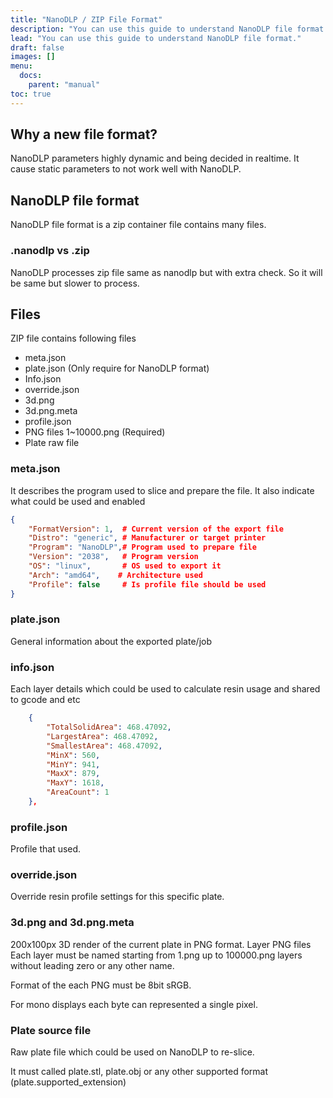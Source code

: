 ```yaml
---
title: "NanoDLP / ZIP File Format"
description: "You can use this guide to understand NanoDLP file format."
lead: "You can use this guide to understand NanoDLP file format."
draft: false
images: []
menu:
  docs:
    parent: "manual"
toc: true
---
```

## Why a new file format?

NanoDLP parameters highly dynamic and being decided in realtime. It cause static parameters to not work well with NanoDLP. 

## NanoDLP file format

NanoDLP file format is a zip container file contains many files.

### .nanodlp vs .zip

NanoDLP processes zip file same as nanodlp but with extra check. So it will be same but slower to process.

## Files

ZIP file contains following files

* meta.json
* plate.json (Only require for NanoDLP format)
* Info.json
* override.json
* 3d.png
* 3d.png.meta
* profile.json
* PNG files 1~10000.png (Required)
* Plate raw file

### meta.json

It describes the program used to slice and prepare the file. It also indicate what could be used and enabled
```json
{
    "FormatVersion": 1,  # Current version of the export file
    "Distro": "generic", # Manufacturer or target printer 
    "Program": "NanoDLP",# Program used to prepare file
    "Version": "2038",   # Program version
    "OS": "linux",       # OS used to export it 
    "Arch": "amd64",	# Architecture used
    "Profile": false     # Is profile file should be used
}
```

### plate.json
General information about the exported plate/job

### info.json
Each layer details which could be used to calculate resin usage and shared to gcode and etc
```json
    {
        "TotalSolidArea": 468.47092,
        "LargestArea": 468.47092,
        "SmallestArea": 468.47092,
        "MinX": 560,
        "MinY": 941,
        "MaxX": 879,
        "MaxY": 1618,
        "AreaCount": 1
    },
```

### profile.json
Profile that used.

### override.json
Override resin profile settings for this specific plate.

### 3d.png and 3d.png.meta
200x100px 3D render of the current plate in PNG format. 
Layer PNG files
Each layer must be named starting from 1.png up to 100000.png layers without leading zero or any other name.

Format of the each PNG must be 8bit sRGB.

For mono displays each byte can represented a single pixel.

### Plate source file
Raw plate file which could be used on NanoDLP to re-slice. 

It must called plate.stl, plate.obj or any other supported format (plate.supported_extension)
